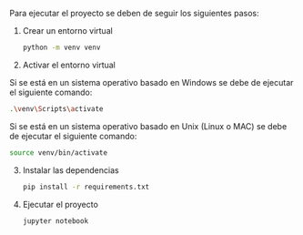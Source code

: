 Para ejecutar el proyecto se deben de seguir los siguientes pasos:

1. Crear un entorno virtual

   ```bash
   python -m venv venv
   ```

2. Activar el entorno virtual

Si se está en un sistema operativo basado en Windows se debe de ejecutar el siguiente comando:

```bash
.\venv\Scripts\activate
```

Si se está en un sistema operativo basado en Unix (Linux o MAC) se debe de ejecutar el siguiente comando:

```bash
source venv/bin/activate
```

3. Instalar las dependencias

   ```bash
   pip install -r requirements.txt
   ```

4. Ejecutar el proyecto
   ```bash
   jupyter notebook
   ```
